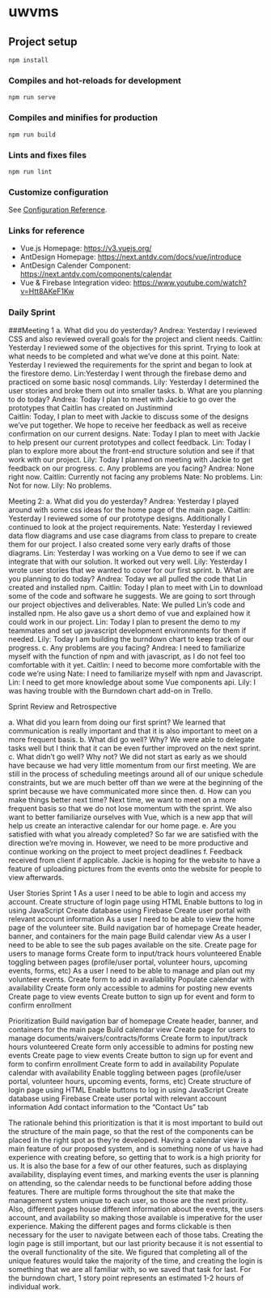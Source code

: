 # uwvms

## Project setup
```
npm install
```

### Compiles and hot-reloads for development
```
npm run serve
```

### Compiles and minifies for production
```
npm run build
```

### Lints and fixes files
```
npm run lint
```

### Customize configuration
See [Configuration Reference](https://cli.vuejs.org/config/).


### Links for reference
- Vue.js Homepage: https://v3.vuejs.org/
- AntDesign Homepage: https://next.antdv.com/docs/vue/introduce
- AntDesign Calender Component: https://next.antdv.com/components/calendar
- Vue & Firebase Integration video: https://www.youtube.com/watch?v=Htt8AKeF1Kw

### Daily Sprint
###Meeting 1
a. What did you do yesterday?
Andrea: Yesterday I reviewed CSS and also reviewed overall goals for the project and client needs.
Caitlin: Yesterday I reviewed some of the objectives for this sprint. Trying to look at what needs to be completed and what we’ve done at this point.
Nate: Yesterday I reviewed the requirements for the sprint and began to look at the firestore demo.
	Lin:Yesterday I went through the firebase demo and practiced on some basic nosql commands.
	Lily: Yesterday I determined the user stories and broke them out into smaller tasks.
b. What are you planning to do today?
Andrea: Today I plan to meet with Jackie to go over the prototypes that Caitlin has created on Justinmind	
Caitlin: Today, I plan to meet with Jackie to discuss some of the designs we’ve put together. We hope to receive her feedback as well as receive confirmation on our current designs.
	Nate: Today I plan to meet with Jackie to help present our current prototypes and collect feedback.
	Lin: Today I plan to explore more about the front-end structure solution and see if that work with our project.
	Lily: Today I planned on meeting with Jackie to get feedback on our progress. 
c. Any problems are you facing?
	Andrea: None right now.
	Caitlin: Currently not facing any problems
	Nate: No problems.
	Lin: Not for now.
	Lily: No problems.

Meeting 2:
a. What did you do yesterday?
Andrea: Yesterday I played around with some css ideas for the home page of the main page.
Caitlin: Yesterday I reviewed some of our prototype designs. Additionally I continued to look at the project requirements.
	Nate: Yesterday I reviewed data flow diagrams and use case diagrams from class to prepare to create them for our project. I also created some very early drafts of those diagrams.
	Lin: Yesterday I was working on a Vue demo to see if we can integrate that with our solution. It worked out very well.
Lily: Yesterday I wrote user stories that we wanted to cover for our first sprint.
b. What are you planning to do today?
	Andrea: Today we all pulled the code that Lin created and installed npm.
Caitlin: Today I plan to meet with Lin to download some of the code and software he suggests. We are going to sort through our project objectives and deliverables. 
Nate: We pulled Lin’s code and installed npm. He also gave us a short demo of vue and explained how it could work in our project.
	Lin: Today I plan to present the demo to my teammates and set up javascript development environments for them if needed.
	Lily: Today I am building the burndown chart to keep track of our progress.
c. Any problems are you facing?
Andrea: I need to familiarize myself with the function of npm and with javascript, as I do not feel too comfortable with it yet.
	Caitlin: I need to become more comfortable with the code we’re using
	Nate: I need to familiarize myself with npm and Javascript.
	Lin: I need to get more knowledge about some Vue components api.
	Lily: I was having trouble with the Burndown chart add-on in Trello.


Sprint Review and Retrospective 

a. What did you learn from doing our first sprint?
We learned that communication is really important and that it is also important to meet on a more frequent basis. 
b. What did go well? Why?
We were able to delegate tasks well but I think that it can be even further improved on the next sprint.
c. What didn’t go well? Why not?
	We did not start as early as we should have because we had very little momentum from our first meeting. We are still in the process of scheduling meetings around all of our unique schedule constraints, but we are much better off than we were at the beginning of the sprint because we have communicated more since then.
d. How can you make things better next time?
	Next time, we want to meet on a more frequent basis so that we do not lose momentum with the sprint. We also want to better familiarize ourselves with Vue, which is a new app that will help us create an interactive calendar for our home page. 
e. Are you satisfied with what you already completed?
	So far we are satisfied with the direction we’re moving in. However, we need to be more productive and continue working on the project to meet project deadlines
f. Feedback received from client if applicable.
Jackie is hoping for the website to have a feature of uploading pictures from the events onto the website for people to view afterwards.


User Stories Sprint 1
As a user I need to be able to login and access my account.
Create structure of login page using HTML
Enable buttons to log in using JavaScript
Create database using Firebase
Create user portal with relevant account information 
As a user I need to be able to view the home page of the volunteer site.
Build navigation bar of homepage
Create header, banner, and containers for the main page
Build calendar view
As a user I need to be able to see the sub pages available on the site.
Create page for users to manage forms
Create form to input/track hours volunteered
Enable toggling between pages (profile/user portal, volunteer hours, upcoming events, forms, etc)
As a user I need to be able to manage and plan out my volunteer events.
Create form to add in availability
Populate calendar with availability
Create form only accessible to admins for posting new events
Create page to view events
Create button to sign up for event and form to confirm enrollment


Prioritization
Build navigation bar of homepage
Create header, banner, and containers for the main page
Build calendar view
Create page for users to manage documents/waivers/contracts/forms
Create form to input/track hours volunteered
Create form only accessible to admins for posting new events
Create page to view events
Create button to sign up for event and form to confirm enrollment
Create form to add in availability
Populate calendar with availability
Enable toggling between pages (profile/user portal, volunteer hours, upcoming events, forms, etc)
Create structure of login page using HTML
Enable buttons to log in using JavaScript
Create database using Firebase
Create user portal with relevant account information 
Add contact information to the “Contact Us” tab


The rationale behind this prioritization is that it is most important to build out the structure of the main page, so that the rest of the components can be placed in the right spot as they’re developed. Having a calendar view is a main feature of our proposed system, and is something none of us have had experience with creating before, so getting that to work is a high priority for us. It is also the base for a few of our other features, such as displaying availability, displaying event times, and marking events the user is planning on attending, so the calendar needs to be functional before adding those features. There are multiple forms throughout the site that make the management system unique to each user, so those are the next priority. Also, different pages house different information about the events, the users account, and availability so making those available is imperative for the user experience. Making the different pages and forms clickable is then necessary for the user to navigate between each of those tabs. Creating the login page is still important, but our last priority because it is not essential to the overall functionality of the site. We figured that completing all of the unique features would take the majority of the time, and creating the login is something that we are all familiar with, so we saved that task for last. For the burndown chart, 1 story point represents an estimated 1-2 hours of individual work.

